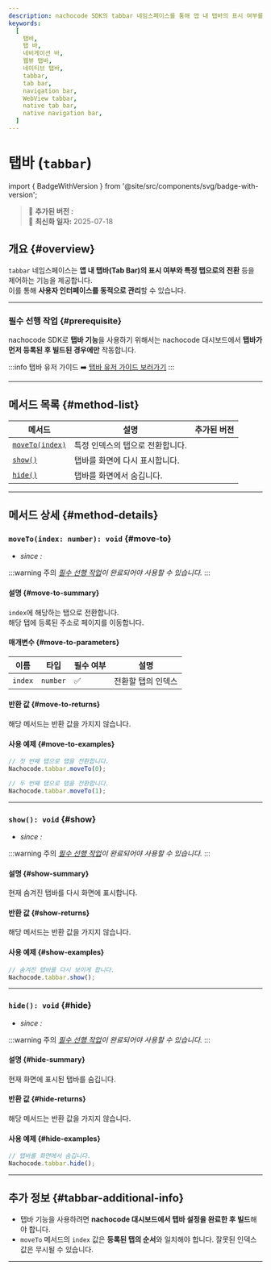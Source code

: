 ```yaml
---
description: nachocode SDK의 tabbar 네임스페이스를 통해 앱 내 탭바의 표시 여부를 동적으로 관리하거나, 특정 탭으로 이동하는 사용자 인터페이스를 효과적으로 제어할 수 있습니다.
keywords:
  [
    탭바,
    탭 바,
    네비게이션 바,
    웹뷰 탭바,
    네이티브 탭바,
    tabbar,
    tab bar,
    navigation bar,
    WebView tabbar,
    native tab bar,
    native navigation bar,
  ]
---
```


# 탭바 (`tabbar`)

import { BadgeWithVersion } from '@site/src/components/svg/badge-with-version';

> 🚀 **추가된 버전 :** <BadgeWithVersion type="SDK" version="v1.1.0" link="/docs/releases/v1/sdk/release-v-1-1-0" /> <BadgeWithVersion type="Android" version="v1.1.0" link="/docs/releases/v1/app-source/android/release-v-1-1-0" /> <BadgeWithVersion type="iOS" version="v1.1.0" link="/docs/releases/v1/app-source/ios/release-v-1-1-0" />  
> 🔔 **최신화 일자:** 2025-07-18

## **개요** {#overview}

`tabbar` 네임스페이스는 **앱 내 탭바(Tab Bar)의 표시 여부와 특정 탭으로의 전환** 등을 제어하는 기능을 제공합니다.  
이를 통해 **사용자 인터페이스를 동적으로 관리**할 수 있습니다.

---

### **필수 선행 작업** {#prerequisite}

nachocode SDK로 **탭바 기능**을 사용하기 위해서는 nachocode 대시보드에서 **탭바가 먼저 등록된 후 빌드된 경우에만** 작동합니다.

:::info 탭바 유저 가이드
➡️ [탭바 유저 가이드 보러가기](https://docs.nachocode.io/ko/articles/%ED%83%AD-%EB%B0%94-51f41519)
:::

---

## **메서드 목록** {#method-list}

| 메서드                      | 설명                             | 추가된 버전                                                                                   |
| --------------------------- | -------------------------------- | --------------------------------------------------------------------------------------------- |
| [`moveTo(index)`](#move-to) | 특정 인덱스의 탭으로 전환합니다. | <BadgeWithVersion type="SDK" version="v1.1.0" link="/docs/releases/v1/sdk/release-v-1-1-0" /> |
| [`show()`](#show)           | 탭바를 화면에 다시 표시합니다.   | <BadgeWithVersion type="SDK" version="v1.1.0" link="/docs/releases/v1/sdk/release-v-1-1-0" /> |
| [`hide()`](#hide)           | 탭바를 화면에서 숨깁니다.        | <BadgeWithVersion type="SDK" version="v1.1.0" link="/docs/releases/v1/sdk/release-v-1-1-0" /> |

---

## **메서드 상세** {#method-details}

### **`moveTo(index: number): void`** {#move-to}

- _since :_ <BadgeWithVersion type="SDK" version="v1.1.0" link="/docs/releases/v1/sdk/release-v-1-1-0" />

:::warning 주의
_[필수 선행 작업](#prerequisite)이 완료되어야 사용할 수 있습니다._
:::

#### 설명 {#move-to-summary}

`index`에 해당하는 탭으로 전환합니다.  
해당 탭에 등록된 주소로 페이지를 이동합니다.

#### 매개변수 {#move-to-parameters}

| 이름    | 타입     | 필수 여부 | 설명               |
| ------- | -------- | --------- | ------------------ |
| `index` | `number` | ✅        | 전환할 탭의 인덱스 |

#### 반환 값 {#move-to-returns}

해당 메서드는 반환 값을 가지지 않습니다.

#### 사용 예제 {#move-to-examples}

```javascript
// 첫 번째 탭으로 탭을 전환합니다.
Nachocode.tabbar.moveTo(0);

// 두 번째 탭으로 탭을 전환합니다.
Nachocode.tabbar.moveTo(1);
```

---

### **`show(): void`** {#show}

- _since :_ <BadgeWithVersion type="SDK" version="v1.1.0" link="/docs/releases/v1/sdk/release-v-1-1-0" />

:::warning 주의
_[필수 선행 작업](#prerequisite)이 완료되어야 사용할 수 있습니다._
:::

#### 설명 {#show-summary}

현재 숨겨진 탭바를 다시 화면에 표시합니다.

#### 반환 값 {#show-returns}

해당 메서드는 반환 값을 가지지 않습니다.

#### 사용 예제 {#show-examples}

```javascript
// 숨겨진 탭바를 다시 보이게 합니다.
Nachocode.tabbar.show();
```

---

### **`hide(): void`** {#hide}

- _since :_ <BadgeWithVersion type="SDK" version="v1.1.0" link="/docs/releases/v1/sdk/release-v-1-1-0" />

:::warning 주의
_[필수 선행 작업](#prerequisite)이 완료되어야 사용할 수 있습니다._
:::

#### 설명 {#hide-summary}

현재 화면에 표시된 탭바를 숨깁니다.

#### 반환 값 {#hide-returns}

해당 메서드는 반환 값을 가지지 않습니다.

#### 사용 예제 {#hide-examples}

```javascript
// 탭바를 화면에서 숨깁니다.
Nachocode.tabbar.hide();
```

---

## **추가 정보** {#tabbar-additional-info}

- 탭바 기능을 사용하려면 **nachocode 대시보드에서 탭바 설정을 완료한 후 빌드**해야 합니다.
- `moveTo` 메서드의 `index` 값은 **등록된 탭의 순서**와 일치해야 합니다. 잘못된 인덱스 값은 무시될 수 있습니다.

---
